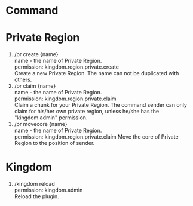 Command  
===
# Private Region   
1. /pr create {name}   
name - the name of Private Region.   
permission: kingdom.region.private.create   
Create a new Private Region. The name can not be duplicated with others.   
2. /pr claim {name}    
name - the name of Private Region.   
permission: kingdom.region.private.claim   
Claim a chunk for your Private Region. 
The command sender can only claim for his/her own private region, unless he/she has the "kingdom.admin" permission.
3. /pr movecore {name}   
name - the name of Private Region.   
permission: kingdom.region.private.claim
Move the core of Private Region to the position of sender.
# Kingdom
1. /kingdom reload   
permission: kingdom.admin    
Reload the plugin.